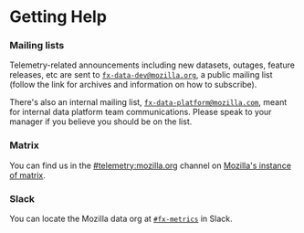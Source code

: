 # Getting Help

### Mailing lists

Telemetry-related announcements including new datasets, outages, feature
releases, etc are sent to [`fx-data-dev@mozilla.org`][fx-data-dev], a public
mailing list (follow the link for archives and information on how to subscribe).

There's also an internal mailing list,
[`fx-data-platform@mozilla.com`][fx-data-platform],
meant for internal data platform team communications.
Please speak to your manager if you believe you should be on the list.

### Matrix

You can find us in the [#telemetry:mozilla.org] channel on [Mozilla's instance of matrix].

### Slack

You can locate the Mozilla data org at [`#fx-metrics`] in Slack.

[fx-data-dev]: https://mail.mozilla.org/listinfo/fx-data-dev
[fx-data-platform]: mailto:fx-data-platform@mozilla.com
[#telemetry:mozilla.org]: https://chat.mozilla.org/#/room/#telemetry:mozilla.org
[Mozilla's instance of matrix]: https://wiki.mozilla.org/Matrix
[`#fx-metrics`]: https://mozilla.slack.com/messages/fx-metrics